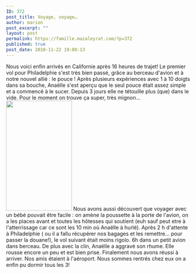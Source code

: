 ```yaml
---
ID: 372
post_title: Voyage, voyage…
author: marion
post_excerpt: ""
layout: post
permalink: https://famille.mazaleyrat.com/?p=372
published: true
post_date: 2010-11-22 19:08:13
---
```

Nous voici enfin arrivés en Californie après 16 heures de trajet! Le premier vol pour Philadelphie s'est très bien passé, grâce au berceau d'avion et à notre nouvel allié : le pouce ! Après plusieurs expériences avec 1 à 10 doigts dans sa bouche, Anaëlle s'est aperçu que le seul pouce était assez simple et a commencé à le sucer. Depuis 3 jours elle ne tétouille plus (que) dans le vide. Pour le moment on trouve ça super, très mignon...
<a href="http://famille.mazaleyrat.com/wp-content/uploads/2010/11/IMAG0019.jpg"><img src="http://famille.mazaleyrat.com/wp-content/uploads/2010/11/IMAG0019-179x300.jpg" alt="" title="IMAG0019" width="179" height="300" class="alignleft size-medium wp-image-375" /></a>
Nous avons aussi découvert que voyager avec un bébé pouvait être facile : on amène la poussette à la porte de l'avion, on a les places avant et toutes les hôtesses qui soutient (euh sauf peut etre à l'atterrissage car ce sont les 10 min où Anaëlle à hurlé).
Après 2 h d'attente à Philadelphie ( ou il a fallu récupérer nos bagages et les remettre... pour passer la douane!), le vol suivant était moins rigolo. 6h dans un petit avion dans berceau. De plus avec la clin, Anaëlle a aggravé son rhume. Elle rousse encore un peu et est bien prise. Finalement nous avons réussi à arriver. Nos amis étaient à l'aéroport. Nous sommes rentrés chez eux on a enfin pu dormir tous les 3!